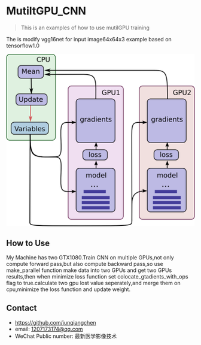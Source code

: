 # MutiltGPU_CNN
> This is an examples of how to use mutilGPU training

The is modify vgg16net for input image64x64x3 example based on tensorflow1.0

![](mutilgpu.png)
## How to Use
My Machine has two GTX1080.Train CNN on multiple GPUs,not only compute forward pass,but also compute backward pass,so use make_parallel function make data into two GPUs and get two GPUs results,then when minimize loss function set colocate_gtadients_with_ops flag to true.calculate two gpu lost value seperately,and merge them on cpu,minimize the loss function and update weight.

## Contact
* https://github.com/junqiangchen
* email: 1207173174@qq.com
* WeChat Public number: 最新医学影像技术
